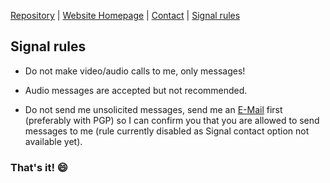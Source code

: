 [Repository](https://github.com/rollsicecream/rollsicecream.github.io) | [Website Homepage](README.md) | [Contact](contact.md) | [Signal rules](signal-rules.md)

## Signal rules

- Do not make video/audio calls to me, only messages!

- Audio messages are accepted but not recommended.

- Do not send me unsolicited messages, send me an [E-Mail](contact.md) first (preferably with PGP) so I can confirm you that you are allowed to send messages to me (rule currently disabled as Signal contact option not available yet).

### That's it! 😄
